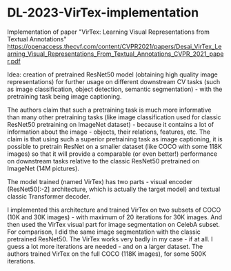 # DL-2023-VirTex-implementation

Implementation of paper "VirTex: Learning Visual Representations from Textual Annotations" 
https://openaccess.thecvf.com/content/CVPR2021/papers/Desai_VirTex_Learning_Visual_Representations_From_Textual_Annotations_CVPR_2021_paper.pdf

Idea: creation of pretrained ResNet50 model (obtaining high quality image representations) for further usage on different downstream CV tasks 
(such as image classification, object detection, semantic segmentation) - with the pretraining task being image captioning.

The authors claim that such a pretraining task is much more informative than many other pretraining tasks (like image classification used for 
classic ResNet50 pretraining on ImageNet dataset) - because it contains a lot of information about the image - objects, their relations, features, etc.
The claim is that using such a superior pretraining task as image captioning, it is possible to pretrain ResNet on a smaller dataset (like COCO with some 118K images)
so that it will provide a comparable (or even better!) performance on downstream tasks relative to the classic ResNet50 pretrained on ImageNet (14M pictures).

The model trained (named VirTex) has two parts - visual encoder (ResNet50[:-2] architecture, which is actually the target model) and textual classic Transformer decoder.

I implemented this architecture and trained VirTex on two subsets of COCO (10K and 30K images) - with maximum of 20 iterations for 30K images.
And then used the VirTex visual part for image segmentation on CelebA subset. For comparison, I did the same image segmentation with the classic pretrained ResNet50.
The VirTex works very badly in my case - if at all. I guess a lot more iterations are needed - and on a larger dataset. 
The authors trained VirTex on the full COCO (118K images), for some 500K iterations.
